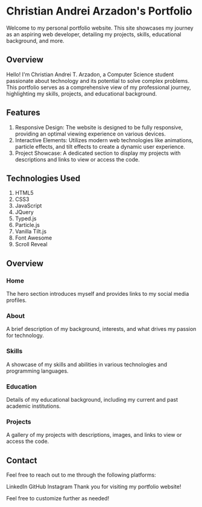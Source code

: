 # Christian Andrei Arzadon's Portfolio
Welcome to my personal portfolio website. This site showcases my journey as an aspiring web developer, detailing my projects, skills, educational background, and more.

## Overview
Hello! I'm Christian Andrei T. Arzadon, a Computer Science student passionate about technology and its potential to solve complex problems. This portfolio serves as a comprehensive view of my professional journey, highlighting my skills, projects, and educational background.

## Features
1. Responsive Design: The website is designed to be fully responsive, providing an optimal viewing experience on various devices.
2. Interactive Elements: Utilizes modern web technologies like animations, particle effects, and tilt effects to create a dynamic user experience.
3. Project Showcase: A dedicated section to display my projects with descriptions and links to view or access the code.
   
## Technologies Used
1. HTML5
2. CSS3
3. JavaScript
4. JQuery
5. Typed.js
6. Particle.js
7. Vanilla Tilt.js
8. Font Awesome
9. Scroll Reveal
    
## Overview

### Home
The hero section introduces myself and provides links to my social media profiles.

### About
A brief description of my background, interests, and what drives my passion for technology.

### Skills
A showcase of my skills and abilities in various technologies and programming languages.

### Education
Details of my educational background, including my current and past academic institutions.

### Projects
A gallery of my projects with descriptions, images, and links to view or access the code.

## Contact
Feel free to reach out to me through the following platforms:

LinkedIn
GitHub
Instagram
Thank you for visiting my portfolio website!

Feel free to customize further as needed!
